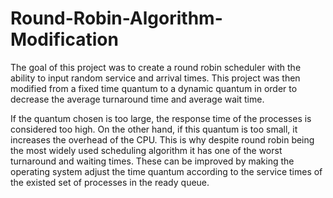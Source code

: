 # Round-Robin-Algorithm-Modification

The goal of this project was to create a round robin scheduler with the ability to input random service and arrival times. This project was then modified from a fixed time quantum to a dynamic quantum in order to decrease the average turnaround time and average wait time.

If the quantum chosen is too large, the response time of the processes is considered too high. On the other hand, if this quantum is too small, it increases the overhead of the CPU. This is why despite round robin being the most widely used scheduling algorithm it has one of the worst turnaround and waiting times. These can be improved by making the operating system adjust the time quantum according to the service times of the existed set of processes in the ready queue. 
